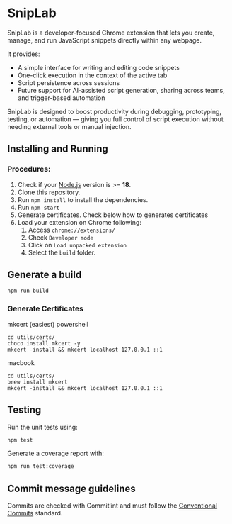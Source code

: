 # SnipLab

SnipLab is a developer-focused Chrome extension that lets you create, manage,
and run JavaScript snippets directly within any webpage.

It provides:

- A simple interface for writing and editing code snippets
- One-click execution in the context of the active tab
- Script persistence across sessions
- Future support for AI-assisted script generation, sharing across teams, and
  trigger-based automation

SnipLab is designed to boost productivity during debugging, prototyping,
testing, or automation — giving you full control of script execution without
needing external tools or manual injection.

## Installing and Running

### Procedures:

1. Check if your [Node.js](https://nodejs.org/) version is >= **18**.
2. Clone this repository.
3. Run `npm install` to install the dependencies.
4. Run `npm start`
5. Generate certificates. Check below how to generates certificates
6. Load your extension on Chrome following:
   1. Access `chrome://extensions/`
   2. Check `Developer mode`
   3. Click on `Load unpacked extension`
   4. Select the `build` folder.

## Generate a build

`npm run build`

### Generate Certificates

mkcert (easiest)
powershell

```
cd utils/certs/
choco install mkcert -y
mkcert -install && mkcert localhost 127.0.0.1 ::1
```

macbook

```
cd utils/certs/
brew install mkcert
mkcert -install && mkcert localhost 127.0.0.1 ::1
```

## Testing

Run the unit tests using:

```bash
npm test
```

Generate a coverage report with:

```bash
npm run test:coverage
```

## Commit message guidelines

Commits are checked with Commitlint and must follow the
[Conventional Commits](https://github.com/alejandrolechuga/request-interceptor/wiki#git-convetions)
standard.
